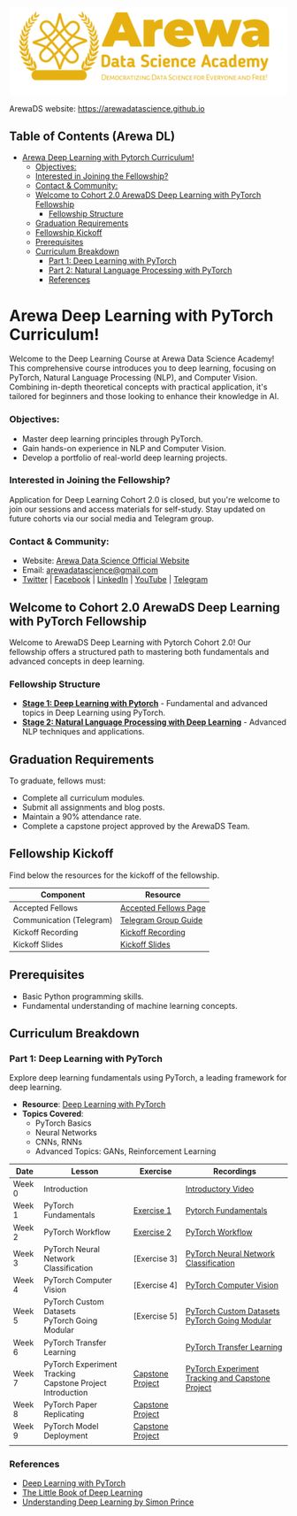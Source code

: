 <p align="center">
<img src="assets/arewadsimage.png">
</p>

ArewaDS website: https://arewadatascience.github.io

## Table of Contents (Arewa DL)
- [Arewa Deep Learning with Pytorch Curriculum!](#arewa-deep-learning-with-pytorch-curriculum)
    - [Objectives:](#objectives)
    - [Interested in Joining the Fellowship?](#interested-in-joining-the-fellowship)
    - [Contact \& Community:](#contact--community)
  - [Welcome to Cohort 2.0 ArewaDS Deep Learning with PyTorch Fellowship](#welcome-to-cohort-10-arewads-deep-learning-with-pytorch-fellowship)
    - [Fellowship Structure](#fellowship-structure)
  - [Graduation Requirements](#graduation-requirements)
  - [Fellowship Kickoff](#fellowship-kickoff)
  - [Prerequisites](#prerequisites)
  - [Curriculum Breakdown](#curriculum-breakdown)
    - [Part 1: Deep Learning with PyTorch](#part-1-deep-learning-with-pytorch)
    - [Part 2: Natural Language Processing with PyTorch](#part-2-natural-language-processing-with-pytorch)
    - [References](#references)

#  Arewa Deep Learning with PyTorch Curriculum!

Welcome to the Deep Learning Course at Arewa Data Science Academy! This comprehensive course introduces you to deep learning, focusing on PyTorch, Natural Language Processing (NLP), and Computer Vision. Combining in-depth theoretical concepts with practical application, it's tailored for beginners and those looking to enhance their knowledge in AI.

### Objectives:
- Master deep learning principles through PyTorch.
- Gain hands-on experience in NLP and Computer Vision.
- Develop a portfolio of real-world deep learning projects.

### Interested in Joining the Fellowship?
Application for Deep Learning Cohort 2.0 is closed, but you're welcome to join our sessions and access materials for self-study. Stay updated on future cohorts via our social media and Telegram group.

### Contact & Community:
- Website: [Arewa Data Science Official Website](https://arewadatascience.github.io)
- Email: [arewadatascience@gmail.com](mailto:arewadatascience@gmail.com)
- [Twitter](https://twitter.com/arewadatasc) | [Facebook](https://www.facebook.com/arewadatascience) | [LinkedIn](https://www.linkedin.com/company/arewadatascience) | [YouTube](https://www.youtube.com/@arewadatascienceacademy7195/videos) | [Telegram](https://t.me/+vGZvQdggp1A4NzNk)


## Welcome to Cohort 2.0 ArewaDS Deep Learning with PyTorch Fellowship
Welcome to ArewaDS Deep Learning with Pytorch Cohort 2.0! Our fellowship offers a structured path to mastering both fundamentals and advanced concepts in deep learning.

### Fellowship Structure
- **[Stage 1: Deep Learning with Pytorch](#part-1-deep-learning-with-pytorch)** - Fundamental and advanced topics in Deep Learning using PyTorch.
- **[Stage 2: Natural Language Processing with Deep Learning](#part-2-natural-language-processing-with-pytorch)** - Advanced NLP techniques and applications.

## Graduation Requirements
To graduate, fellows must:
- Complete all curriculum modules.
- Submit all assignments and blog posts.
- Maintain a 90% attendance rate.
- Complete a capstone project approved by the ArewaDS Team.

## Fellowship Kickoff
Find below the resources for the kickoff of the fellowship.

| Component                   | Resource                                                                                                                                                                                  |
| --------------------------- | ----------------------------------------------------------------------------------------------------------------------------------------------------------------------------------------- |
| Accepted Fellows            | [Accepted Fellows Page](https://arewadatascience.github.io/fellows-dl-1.html)                                                                                                            |                                                                          |
| Communication (Telegram)    | [Telegram Group Guide](https://github.com/arewadataScience/ArewaDS-Machine-Learning/blob/main/Stage-1-Getting-Started/telegram.md)                                                       |
| Kickoff Recording           | [Kickoff Recording](https://www.youtube.com/watch?v=yjXAuYE7kKc&list=PLf4vs1mkrux2OQyidTpH5zw2qxhX1ZPVI&index=1)                                                                                                                        |
| Kickoff Slides              | [Kickoff Slides](https://docs.google.com/presentation/d/1tHS8DK9MICM2MvbOzxpVm1lvSPn6-80L5r0maQNGTyg/edit?usp=sharing) |

## Prerequisites
- Basic Python programming skills.
- Fundamental understanding of machine learning concepts.

## Curriculum Breakdown

### Part 1: Deep Learning with PyTorch
Explore deep learning fundamentals using PyTorch, a leading framework for deep learning.

- **Resource**: [Deep Learning with PyTorch](https://github.com/mrdbourke/pytorch-deep-learning)
- **Topics Covered**:
  - PyTorch Basics
  - Neural Networks
  - CNNs, RNNs
  - Advanced Topics: GANs, Reinforcement Learning



| Date | Lesson | Exercise | Recordings |
|------|--------|----------|------------|
| Week 0 |  Introduction  | | [Introductory Video](https://youtu.be/e0S85jhdCFw?si=qmehWYuouX1d6JHO) <!--(https://www.youtube.com/watch?v=yjXAuYE7kKc&t=621s)--> |
| Week 1 | PyTorch Fundamentals  |  [Exercise 1](https://github.com/mrdbourke/pytorch-deep-learning/blob/main/extras/exercises/00_pytorch_fundamentals_exercises.ipynb) | [Pytorch Fundamentals](https://www.youtube.com/watch?v=BCw7wEVDXFU&list=PLf4vs1mkrux1gYUIsV6niuPbY-JWw_6tJ&index=4) |
| Week 2 | PyTorch Workflow| [Exercise 2]() | [PyTorch Workflow]() |
| Week 3| PyTorch Neural Network Classification |  [Exercise 3]<!--(Part_1_Deep_Learning_with_Pytorch/week3/week_3_exercises.ipynb)-->| [PyTorch Neural Network Classification]() |
| Week 4| PyTorch Computer Vision | [Exercise 4]<!--(Part_1_Deep_Learning_with_Pytorch/week4/week_4_exercises.ipynb)--> | [PyTorch Computer Vision]() |
| Week 5|  PyTorch Custom Datasets<br>PyTorch Going Modular| [Exercise 5]<!--(Part_1_Deep_Learning_with_Pytorch/week5/week_5_exercises.ipynb)--> | [PyTorch Custom Datasets<br>PyTorch Going Modular]() |
| Week 6  | PyTorch Transfer Learning|  |  [PyTorch Transfer Learning]() |
| Week 7  | PyTorch  Experiment Tracking <br> Capstone Project Introduction  |  [Capstone Project](Part_1_Deep_Learning_with_Pytorch/capstone_project/ArewaDS_Deep_Learning_Capstone_Project.pdf) | [PyTorch Experiment Tracking and Capstone Project ]()  |
| Week 8  | PyTorch Paper Replicating  | [Capstone Project]() |   |
| Week 9  | PyTorch Model Deployment  | [Capstone Project]() |   |
|   |   |   |   |



### References
- [Deep Learning with PyTorch](https://github.com/mrdbourke/pytorch-deep-learning)
- [The Little Book of Deep Learning](https://fleuret.org/public/lbdl.pdf)
- [Understanding Deep Learning by Simon Prince](https://www.youtube.com/watch?v=ZTIi_bBRLtc)

